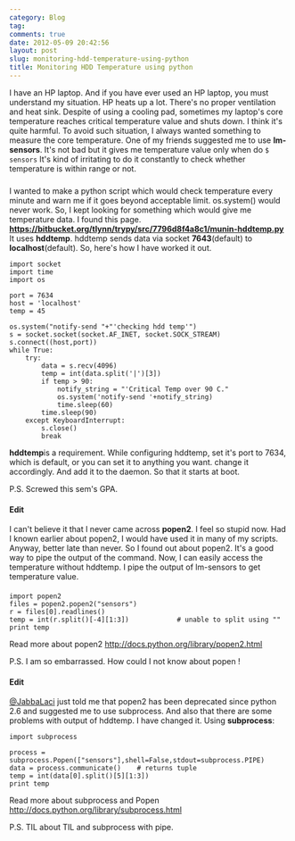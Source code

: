 ```yaml
---
category: Blog
tag: 
comments: true
date: 2012-05-09 20:42:56
layout: post
slug: monitoring-hdd-temperature-using-python
title: Monitoring HDD Temperature using python
---
```


I have an HP laptop. And if you have ever used an HP laptop, you must understand my situation. HP heats up a lot. There's no proper ventilation and heat sink. Despite of using a cooling pad, sometimes my laptop's core temperature reaches critical temperature value and shuts down. I think it's quite harmful. To avoid such situation, I always wanted something to measure the core temperature. One of my friends suggested me to use **lm-sensors**. It's not bad but it gives me temperature value only when do
`$ sensors`
It's kind of irritating to do it constantly to check whether temperature is within range or not.


##### 


I wanted to make a python script which would check temperature every minute and warn me if it goes beyond acceptable limit. os.system() would never work. So, I kept looking for something which would give me temperature data. I found this page. **https://bitbucket.org/tlynn/trypy/src/7796d8f4a8c1/munin-hddtemp.py**
It uses **hddtemp**. hddtemp sends data via socket **7643**(default) to **localhost**(default).
So, here's how I have worked it out.
    
    import socket
    import time
    import os
    
    port = 7634
    host = 'localhost'
    temp = 45
    
    os.system("notify-send "+"'checking hdd temp'")
    s = socket.socket(socket.AF_INET, socket.SOCK_STREAM)
    s.connect((host,port))
    while True:
    	try:
    		data = s.recv(4096)
    		temp = int(data.split('|')[3])
    		if temp > 90:
    			notify_string = "'Critical Temp over 90 C."
    			os.system('notify-send '+notify_string)
    			time.sleep(60)
    		time.sleep(90)
    	except KeyboardInterrupt:
    		s.close()
    		break




**hddtemp**is a requirement. While configuring hddtemp, set it's port to 7634, which is default, or you can set it to anything you want. change it accordingly. And add it to the daemon. So that it starts at boot.

P.S. Screwed this sem's GPA.



#### Edit


I can't believe it that I never came across **popen2**. I feel so stupid now. Had I known earlier about popen2, I would have used it in many of my scripts. Anyway, better late than never.
So I found out about popen2. It's a good way to pipe the output of the command. Now, I can easily access the temperature without hddtemp. I pipe the output of lm-sensors to get temperature value.


#### 


    
    import popen2
    files = popen2.popen2("sensors")
    r = files[0].readlines()
    temp = int(r.split()[-4][1:3])            # unable to split using ""
    print temp




Read more about popen2 http://docs.python.org/library/popen2.html

P.S. I am so embarrassed. How could I not know about popen !



#### Edit


[@JabbaLaci](http://ubuntuincident.wordpress.com/) just told me that popen2 has been deprecated since python 2.6 and suggested me to use subprocess. And also that there are some problems with output of hddtemp. I have changed it.
Using **subprocess**:
    
    import subprocess
    
    process = subprocess.Popen(["sensors"],shell=False,stdout=subprocess.PIPE)
    data = process.communicate()    # returns tuple
    temp = int(data[0].split()[5][1:3])
    print temp




Read more about subprocess and Popen http://docs.python.org/library/subprocess.html

P.S. TIL about TIL and subprocess with pipe.
